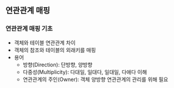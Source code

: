 ## 연관관계 매핑


### 연관관계 매핑 기초
- 객체와 테이블 연관관계 차이
- 객체의 참조와 테이블의 외래키를 매핑
- 용어
  - 방향(Direction): 단방향, 양방향
  - 다중성(Multiplicity): 다대일, 일대다, 일대일, 다애다 이해
  - 연관관계의 주인(Owner): 객체 양방향 연관관계의 관리를 위해 필요


